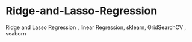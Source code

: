 # Ridge-and-Lasso-Regression
Ridge and Lasso Regression , linear Regression, sklearn, GridSearchCV , seaborn
